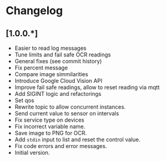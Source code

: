 # Changelog

## [1.0.0.*]
- Easier to read log messages
- Tune limits and fail safe OCR readings
- General fixes (see commit history)
- Fix percent message
- Compare image simmilarities
- Introduce Google Cloud Vision API
- Improve fail safe readings, allow to reset reading via mqtt
- Add SIGINT logic and refactorings
- Set qos
- Rewrite topic to allow concurrent instances.
- Send current value to sensor on intervals
- Fix service type on devices
- Fix incorrect variable name.
- Save image to PNG for OCR.
- Add `stdin` input to list and reset the control value. 
- Fix code errors and error messages.
- Initial version.